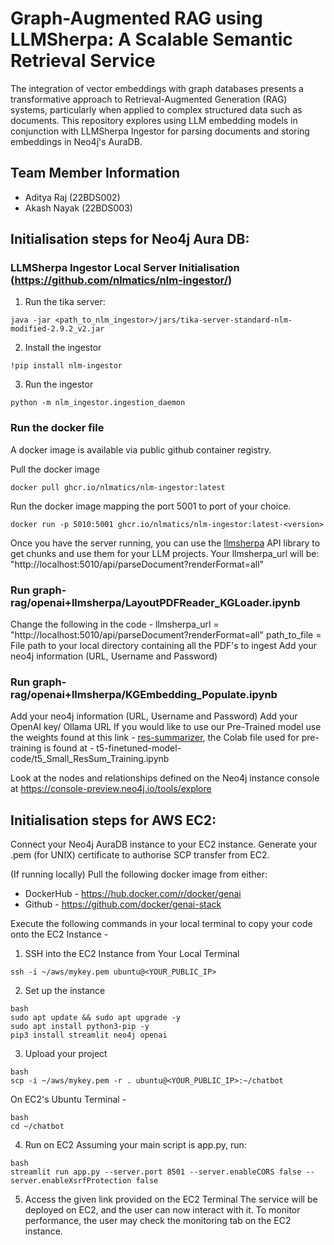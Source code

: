 # Graph-Augmented RAG using LLMSherpa: A Scalable Semantic Retrieval Service
The integration of vector embeddings with graph databases presents a transformative approach to Retrieval-Augmented Generation (RAG) systems, particularly when applied to complex structured data such as documents. This repository explores using LLM embedding models in conjunction with LLMSherpa Ingestor for parsing documents and storing embeddings in Neo4j's AuraDB. 

## Team Member Information
* Aditya Raj (22BDS002)
* Akash Nayak (22BDS003)

## Initialisation steps for Neo4j Aura DB:
### LLMSherpa Ingestor Local Server Initialisation (https://github.com/nlmatics/nlm-ingestor/)
1. Run the tika server:
```
java -jar <path_to_nlm_ingestor>/jars/tika-server-standard-nlm-modified-2.9.2_v2.jar
```
2. Install the ingestor
```
!pip install nlm-ingestor
```
3. Run the ingestor
```
python -m nlm_ingestor.ingestion_daemon
```
### Run the docker file
A docker image is available via public github container registry. 

Pull the docker image
```
docker pull ghcr.io/nlmatics/nlm-ingestor:latest
```
Run the docker image mapping the port 5001 to port of your choice. 
```
docker run -p 5010:5001 ghcr.io/nlmatics/nlm-ingestor:latest-<version>
```
Once you have the server running, you can use the [llmsherpa](https://github.com/nlmatics/llmsherpa) API library to get chunks and use them for your LLM projects. Your llmsherpa_url will be:
"http://localhost:5010/api/parseDocument?renderFormat=all"

### Run graph-rag/openai+llmsherpa/LayoutPDFReader_KGLoader.ipynb
Change the following in the code - 
llmsherpa_url = "http://localhost:5010/api/parseDocument?renderFormat=all"
path_to_file = File path to your local directory containing all the PDF's to ingest
Add your neo4j information (URL, Username and Password)

### Run graph-rag/openai+llmsherpa/KGEmbedding_Populate.ipynb
Add your neo4j information (URL, Username and Password)
Add your OpenAI key/ Ollama URL 
If you would like to use our Pre-Trained model use the weights found at this link - [res-summarizer](https://drive.google.com/drive/folders/1tYbMmf66UNj9tPwPKb9_vLzmH9L-ZvVn?usp=sharing), the Colab file used for pre-training is found at - t5-finetuned-model-code/t5_Small_ResSum_Training.ipynb

Look at the nodes and relationships defined on the Neo4j instance console at https://console-preview.neo4j.io/tools/explore


## Initialisation steps for AWS EC2:
Connect your Neo4j AuraDB instance to your EC2 instance. Generate your .pem (for UNIX) certificate to authorise SCP transfer from EC2. 

(If running locally) Pull the following docker image from either:
* DockerHub - https://hub.docker.com/r/docker/genai
* Github - https://github.com/docker/genai-stack


Execute the following commands in your local terminal to copy your code onto the EC2 Instance - 
1. SSH into the EC2 Instance from Your Local Terminal
```
ssh -i ~/aws/mykey.pem ubuntu@<YOUR_PUBLIC_IP>
```
2. Set up the instance
```
bash
sudo apt update && sudo apt upgrade -y
sudo apt install python3-pip -y
pip3 install streamlit neo4j openai
```
3. Upload your project
```
bash
scp -i ~/aws/mykey.pem -r . ubuntu@<YOUR_PUBLIC_IP>:~/chatbot
```
On EC2's Ubuntu Terminal - 
```
bash
cd ~/chatbot
```
4. Run on EC2
Assuming your main script is app.py, run:
```
bash
streamlit run app.py --server.port 8501 --server.enableCORS false --server.enableXsrfProtection false
```
5. Access the given link provided on the EC2 Terminal
The service will be deployed on EC2, and the user can now interact with it. To monitor performance, the user may check the monitoring tab on the EC2 instance.

